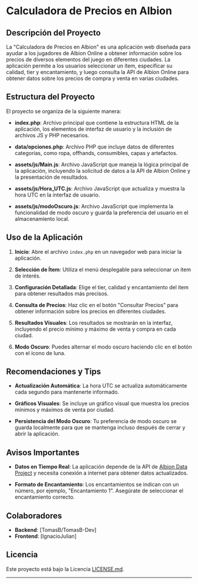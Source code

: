 # Calculadora de Precios en Albion

## Descripción del Proyecto

La "Calculadora de Precios en Albion" es una aplicación web diseñada para ayudar a los jugadores de Albion Online a obtener información sobre los precios de diversos elementos del juego en diferentes ciudades. La aplicación permite a los usuarios seleccionar un ítem, especificar su calidad, tier y encantamiento, y luego consulta la API de Albion Online para obtener datos sobre los precios de compra y venta en varias ciudades.

## Estructura del Proyecto

El proyecto se organiza de la siguiente manera:

- **index.php**: Archivo principal que contiene la estructura HTML de la aplicación, los elementos de interfaz de usuario y la inclusión de archivos JS y PHP necesarios.

- **data/opciones.php**: Archivo PHP que incluye datos de diferentes categorías, como ropa, offhands, consumibles, capas y artefactos.

- **assets/js/Main.js**: Archivo JavaScript que maneja la lógica principal de la aplicación, incluyendo la solicitud de datos a la API de Albion Online y la presentación de resultados.

- **assets/js/Hora_UTC.js**: Archivo JavaScript que actualiza y muestra la hora UTC en la interfaz de usuario.

- **assets/js/modoOscuro.js**: Archivo JavaScript que implementa la funcionalidad de modo oscuro y guarda la preferencia del usuario en el almacenamiento local.

## Uso de la Aplicación

1. **Inicio**: Abre el archivo `index.php` en un navegador web para iniciar la aplicación.

2. **Selección de Ítem**: Utiliza el menú desplegable para seleccionar un ítem de interés.

3. **Configuración Detallada**: Elige el tier, calidad y encantamiento del ítem para obtener resultados más precisos.

4. **Consulta de Precios**: Haz clic en el botón "Consultar Precios" para obtener información sobre los precios en diferentes ciudades.

5. **Resultados Visuales**: Los resultados se mostrarán en la interfaz, incluyendo el precio mínimo y máximo de venta y compra en cada ciudad.

6. **Modo Oscuro**: Puedes alternar el modo oscuro haciendo clic en el botón con el ícono de luna.

## Recomendaciones y Tips

- **Actualización Automática**: La hora UTC se actualiza automáticamente cada segundo para mantenerte informado.

- **Gráficos Visuales**: Se incluye un gráfico visual que muestra los precios mínimos y máximos de venta por ciudad.

- **Persistencia del Modo Oscuro**: Tu preferencia de modo oscuro se guarda localmente para que se mantenga incluso después de cerrar y abrir la aplicación.

## Avisos Importantes

- **Datos en Tiempo Real**: La aplicación depende de la API de [Albion Data Project](https://www.albion-online-data.com/) y necesita conexión a internet para obtener datos actualizados.

- **Formato de Encantamiento**: Los encantamientos se indican con un número, por ejemplo, "Encantamiento 1". Asegúrate de seleccionar el encantamiento correcto.

## Colaboradores

- **Backend**: [TomasB/TomasB-Dev]
- **Frontend**: [IgnacioJulian]

## Licencia

Este proyecto está bajo la Licencia [LICENSE.md](LICENSE.md).

---

